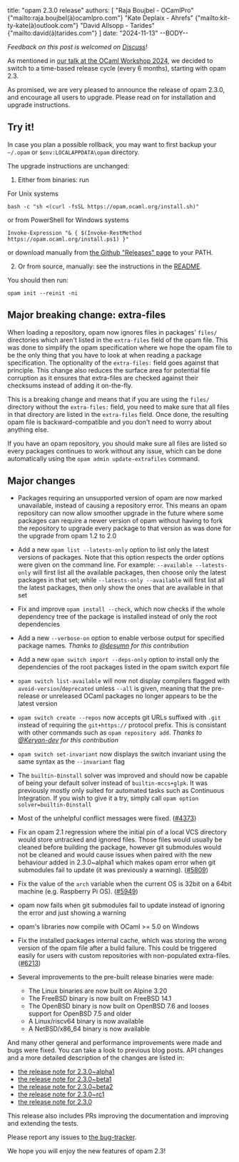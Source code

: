 title: "opam 2.3.0 release"
authors: [
  "Raja Boujbel - OCamlPro" {"mailto:raja.boujbel(à)ocamlpro.com"}
  "Kate Deplaix - Ahrefs" {"mailto:kit-ty-kate(à)outlook.com"}
  "David Allsopp - Tarides" {"mailto:david(à)tarides.com"}
]
date: "2024-11-13"
--BODY--

_Feedback on this post is welcomed on [Discuss](https://discuss.ocaml.org/t/ann-opam-2-3-0-is-out/XXXXXX)!_

As mentioned in [our talk at the OCaml Workshop 2024](https://icfp24.sigplan.org/details/ocaml-2024-papers/10/Opam-2-2-and-beyond),
we decided to switch to a time-based release cycle (every 6 months), starting with opam 2.3.

As promised, we are very pleased to announce the release of opam 2.3.0, and encourage all users to upgrade. Please read on for installation and upgrade instructions.

## Try it!

In case you plan a possible rollback, you may want to first backup your
`~/.opam` or `$env:LOCALAPPDATA\opam` directory.

The upgrade instructions are unchanged:

1. Either from binaries: run

For Unix systems
```
bash -c "sh <(curl -fsSL https://opam.ocaml.org/install.sh)"
```
or from PowerShell for Windows systems
```
Invoke-Expression "& { $(Invoke-RestMethod https://opam.ocaml.org/install.ps1) }"
```
or download manually from [the Github "Releases" page](https://github.com/ocaml/opam/releases/tag/2.3.0) to your PATH.

2. Or from source, manually: see the instructions in the [README](https://github.com/ocaml/opam/tree/2.3.0#compiling-this-repo).


You should then run:
```
opam init --reinit -ni
```

## Major breaking change: extra-files

When loading a repository, opam now ignores files in packages' `files/` directories which aren't listed in the `extra-files` field of the opam file.
This was done to simplify the opam specification where we hope the opam file to be the only thing that you have to look at when reading a package specification. The optionality of the `extra-files:` field goes against that principle. This change also reduces the surface area for potential file corruption as it ensures that extra-files are checked against their checksums instead of adding it on-the-fly.

This is a breaking change and means that if you are using the `files/` directory without the `extra-files:` field, you need to make sure that all files in that directory are listed in the `extra-files` field.
Once done, the resulting opam file is backward-compatible and you don't need to worry about anything else.

If you have an opam repository, you should make sure all files are listed so every packages continues to work without any issue, which can be done automatically using the `opam admin update-extrafiles` command.

## Major changes

* Packages requiring an unsupported version of opam are now marked unavailable, instead of causing a repository error. This means an opam repository can now allow smoother upgrade in the future where some packages can require a newer version of opam without having to fork the repository to upgrade every package to that version as was done for the upgrade from opam 1.2 to 2.0

* Add a new `opam list --latests-only` option to list only the latest versions of packages. Note that this option respects the order options were given on the command line. For example: `--available --latests-only` will first list all the available packages, then choose only the latest packages in that set; while `--latests-only --available` will first list all the latest packages, then only show the ones that are available in that set

* Fix and improve `opam install --check`, which now checks if the whole dependency tree of the package is installed instead of only the root dependencies

* Add a new `--verbose-on` option to enable verbose output for specified package names. *Thanks to [@desumn](https://github.com/desumn) for this contribution*

* Add a new `opam switch import --deps-only` option to install only the dependencies of the root packages listed in the opam switch export file

* `opam switch list-available` will now not display compilers flagged with `avoid-version`/`deprecated` unless `--all` is given, meaning that the pre-release or unreleased OCaml packages no longer appears to be the latest version

* `opam switch create --repos` now accepts git URLs suffixed with `.git` instead of requiring the `git+https://` protocol prefix. This is consistant with other commands such as `opam repository add`. *Thanks to [@Keryan-dev](https://github.com/Keryan-dev) for this contribution*

* `opam switch set-invariant` now displays the switch invariant using the same syntax as the `--invariant` flag

* The `builtin-0install` solver was improved and should now be capable of being your default solver instead of `builtin-mccs+glpk`. It was previously mostly only suited for automated tasks such as Continuous Integration. If you wish to give it a try, simply call `opam option solver=builtin-0install`

* Most of the unhelpful conflict messages were fixed. ([#4373](https://github.com/ocaml/opam/issues/4373))

* Fix an opam 2.1 regression where the initial pin of a local VCS directory would store untracked and ignored files.
  Those files would usually be cleaned before building the package, however git submodules would not be cleaned and would cause issues when paired with the new behaviour added in 2.3.0\~alpha1 which makes opam error when git submodules fail to update (it was previously a warning). ([#5809](https://github.com/ocaml/opam/issues/5809))

* Fix the value of the `arch` variable when the current OS is 32bit on a 64bit machine (e.g. Raspberry Pi OS). ([#5949](https://github.com/ocaml/opam/issues/5949))

* opam now fails when git submodules fail to update instead of ignoring the error and just showing a warning

* opam's libraries now compile with OCaml >= 5.0 on Windows

* Fix the installed packages internal cache, which was storing the wrong version of the opam file after a build failure.
  This could be triggered easily for users with custom repositories with non-populated extra-files. ([#6213](https://github.com/ocaml/opam/pull/6213))

* Several improvements to the pre-built release binaries were made:
  * The Linux binaries are now built on Alpine 3.20
  * The FreeBSD binary is now built on FreeBSD 14.1
  * The OpenBSD binary is now built on OpenBSD 7.6 and looses support for OpenBSD 7.5 and older
  * A Linux/riscv64 binary is now available
  * A NetBSD/x86_64 binary is now available


And many other general and performance improvements were made and bugs were fixed.
You can take a look to previous blog posts.
API changes and a more detailed description of the changes are listed in:
- [the release note for 2.3.0~alpha1](https://github.com/ocaml/opam/releases/tag/2.3.0-alpha1)
- [the release note for 2.3.0~beta1](https://github.com/ocaml/opam/releases/tag/2.3.0-beta1)
- [the release note for 2.3.0~beta2](https://github.com/ocaml/opam/releases/tag/2.3.0-beta2)
- [the release note for 2.3.0~rc1](https://github.com/ocaml/opam/releases/tag/2.3.0-rc1)
- [the release note for 2.3.0](https://github.com/ocaml/opam/releases/tag/2.3.0)

This release also includes PRs improving the documentation and improving
and extending the tests.


Please report any issues to [the bug-tracker](https://github.com/ocaml/opam/issues).

We hope you will enjoy the new features of opam 2.3!
